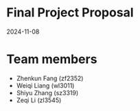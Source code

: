 Final Project Proposal
================
2024-11-08

# Team members

- Zhenkun Fang (zf2352)
- Weiqi Liang (wl3011)
- Shiyu Zhang (sz3319)
- Zeqi Li (zl3545)
